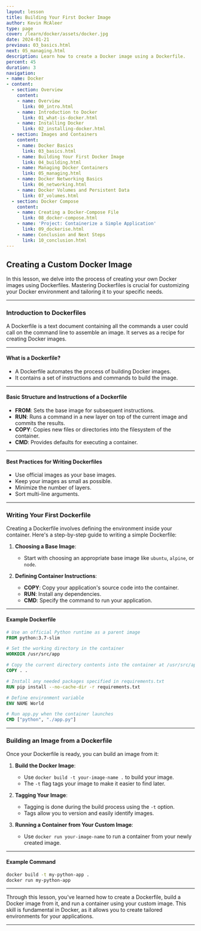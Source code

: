 ```yaml
---
layout: lesson
title: Building Your First Docker Image
author: Kevin McAleer
type: page
cover: /learn/docker/assets/docker.jpg
date: 2024-01-21
previous: 03_basics.html
next: 05_managing.html
description: Learn how to create a Docker image using a Dockerfile.
percent: 45
duration: 3
navigation:
- name: Docker
- content:
  - section: Overview
    content:
    - name: Overview
      link: 00_intro.html
    - name: Introduction to Docker
      link: 01_what-is-docker.html
    - name: Installing Docker
      link: 02_installing-docker.html
  - section: Images and Containers
    content:
    - name: Docker Basics
      link: 03_basics.html
    - name: Building Your First Docker Image
      link: 04_building.html
    - name: Managing Docker Containers
      link: 05_managing.html
    - name: Docker Networking Basics
      link: 06_networking.html
    - name: Docker Volumes and Persistent Data
      link: 07_volumes.html
  - section: Docker Compose
    content:
    - name: Creating a Docker-Compose File
      link: 08_docker-compose.html
    - name: 'Project: Containerize a Simple Application'
      link: 09_dockerise.html
    - name: Conclusion and Next Steps
      link: 10_conclusion.html
---
```



## Creating a Custom Docker Image

In this lesson, we delve into the process of creating your own Docker images using Dockerfiles. Mastering Dockerfiles is crucial for customizing your Docker environment and tailoring it to your specific needs.

---

### Introduction to Dockerfiles

A Dockerfile is a text document containing all the commands a user could call on the command line to assemble an image. It serves as a recipe for creating Docker images.

---

#### What is a Dockerfile?

- A Dockerfile automates the process of building Docker images.
- It contains a set of instructions and commands to build the image.

---

#### Basic Structure and Instructions of a Dockerfile

- **FROM**: Sets the base image for subsequent instructions.
- **RUN**: Runs a command in a new layer on top of the current image and commits the results.
- **COPY**: Copies new files or directories into the filesystem of the container.
- **CMD**: Provides defaults for executing a container.

---

#### Best Practices for Writing Dockerfiles

- Use official images as your base images.
- Keep your images as small as possible.
- Minimize the number of layers.
- Sort multi-line arguments.

---

### Writing Your First Dockerfile

Creating a Dockerfile involves defining the environment inside your container. Here's a step-by-step guide to writing a simple Dockerfile:

1. **Choosing a Base Image**:
   - Start with choosing an appropriate base image like `ubuntu`, `alpine`, or `node`.

2. **Defining Container Instructions**:
   - **COPY**: Copy your application's source code into the container.
   - **RUN**: Install any dependencies.
   - **CMD**: Specify the command to run your application.

---

#### Example Dockerfile

```Dockerfile
# Use an official Python runtime as a parent image
FROM python:3.7-slim

# Set the working directory in the container
WORKDIR /usr/src/app

# Copy the current directory contents into the container at /usr/src/app
COPY . .

# Install any needed packages specified in requirements.txt
RUN pip install --no-cache-dir -r requirements.txt

# Define environment variable
ENV NAME World

# Run app.py when the container launches
CMD ["python", "./app.py"]
```

---

### Building an Image from a Dockerfile

Once your Dockerfile is ready, you can build an image from it:

1. **Build the Docker Image**:
   - Use `docker build -t your-image-name .` to build your image.
   - The `-t` flag tags your image to make it easier to find later.

2. **Tagging Your Image**:
   - Tagging is done during the build process using the `-t` option.
   - Tags allow you to version and easily identify images.

3. **Running a Container from Your Custom Image**:
   - Use `docker run your-image-name` to run a container from your newly created image.

---

#### Example Command

```bash
docker build -t my-python-app .
docker run my-python-app
```

---

Through this lesson, you've learned how to create a Dockerfile, build a Docker image from it, and run a container using your custom image. This skill is fundamental in Docker, as it allows you to create tailored environments for your applications.

---
